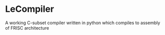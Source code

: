 # LeCompiler
 
A working C-subset compiler written in python which compiles to assembly of FRISC architecture
